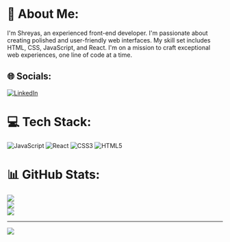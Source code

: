 # 💫 About Me:
I'm Shreyas, an experienced front-end developer. I'm passionate about creating polished and user-friendly web interfaces. My skill set includes HTML, CSS, JavaScript, and React. I'm on a mission to craft exceptional web experiences, one line of code at a time.

## 🌐 Socials:
[![LinkedIn](https://img.shields.io/badge/LinkedIn-%230077B5.svg?logo=linkedin&logoColor=white)](https://linkedin.com/in/https://www.linkedin.com/in/shreyas-s-0119b21aa/) 

# 💻 Tech Stack:
![JavaScript](https://img.shields.io/badge/javascript-%23323330.svg?style=for-the-badge&logo=javascript&logoColor=%23F7DF1E) ![React](https://img.shields.io/badge/react-%2320232a.svg?style=for-the-badge&logo=react&logoColor=%2361DAFB) ![CSS3](https://img.shields.io/badge/css3-%231572B6.svg?style=for-the-badge&logo=css3&logoColor=white) ![HTML5](https://img.shields.io/badge/html5-%23E34F26.svg?style=for-the-badge&logo=html5&logoColor=white)
# 📊 GitHub Stats:
![](https://github-readme-stats.vercel.app/api?username=shreyassp17&theme=dark&hide_border=false&include_all_commits=false&count_private=false)<br/>
![](https://github-readme-streak-stats.herokuapp.com/?user=shreyassp17&theme=dark&hide_border=false)<br/>
![](https://github-readme-stats.vercel.app/api/top-langs/?username=shreyassp17&theme=dark&hide_border=false&include_all_commits=false&count_private=false&layout=compact)

---
[![](https://visitcount.itsvg.in/api?id=shreyassp17&icon=0&color=0)](https://visitcount.itsvg.in)

<!-- Proudly created with GPRM ( https://gprm.itsvg.in ) -->

